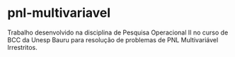 # pnl-multivariavel
Trabalho desenvolvido na disciplina de Pesquisa Operacional II no curso de BCC da Unesp Bauru para resolução de problemas de PNL Multivariável Irrestritos.
